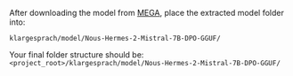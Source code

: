 After downloading the model from [MEGA](https://mega.nz/folder/7lRCkYRY#CN51p9F7_wo29k9X7JIhhg), place the extracted model folder into:

`klargesprach/model/Nous-Hermes-2-Mistral-7B-DPO-GGUF/`

Your final folder structure should be:
`<project_root>/klargesprach/model/Nous-Hermes-2-Mistral-7B-DPO-GGUF/`
